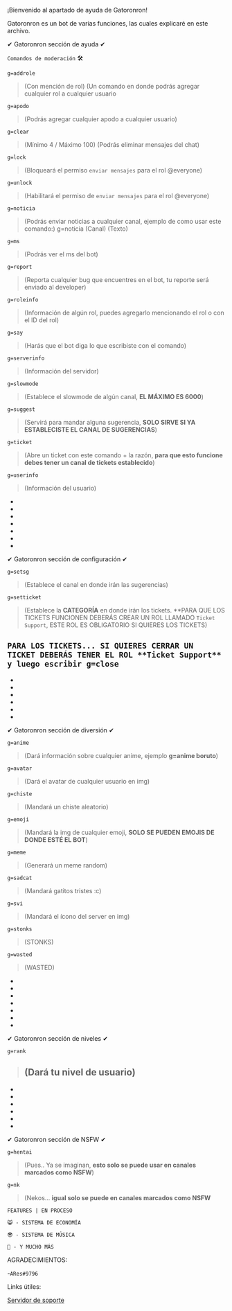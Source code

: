 ¡Bienvenido al apartado de ayuda de Gatoronron!


Gatoronron es un bot de varias funciones, las cuales explicaré en este archivo.







✔ Gatoronron sección de ayuda ✔


```Comandos de moderación``` 🛠


```g=addrole``` 
>(Con mención de rol) (Un comando en donde podrás agregar cualquier rol a cualquier usuario


```g=apodo``` 
>(Podrás agregar cualquier apodo a cualquier usuario) 


```g=clear``` 
>(Mínimo 4 / Máximo 100) (Podrás eliminar mensajes del chat)


```g=lock``` 
>(Bloqueará el permiso ```enviar mensajes``` para el rol @everyone) 


```g=unlock``` 
>(Habilitará el permiso de ```enviar mensajes``` para el rol @everyone)


```g=noticia``` 
>(Podrás enviar noticias a cualquier canal, ejemplo de como usar este comando:) g=noticia (Canal) (Texto)


```g=ms``` 
>(Podrás ver el ms del bot)


```g=report``` 
>(Reporta cualquier bug que encuentres en el bot, tu reporte será enviado al developer)


```g=roleinfo``` 
>(Información de algún rol, puedes agregarlo mencionando el rol o con el ID del rol)


```g=say```
>(Harás que el bot diga lo que escribiste con el comando)


```g=serverinfo```
>(Información del servidor)


```g=slowmode```
>(Establece el slowmode de algún canal, **EL MÁXIMO ES 6000**)


```g=suggest```
>(Servirá para mandar alguna sugerencia, **SOLO SIRVE SI YA ESTABLECISTE EL CANAL DE SUGERENCIAS**)


```g=ticket``` 
>(Abre un ticket con este comando + la razón, **para que esto funcione debes tener un canal de tickets establecido**)


```g=userinfo```
>(Información del usuario)
>
-
-
-
-
-
-
-
✔ Gatoronron sección de configuración ✔


```g=setsg```
>(Establece el canal en donde irán las sugerencias)


```g=setticket```
>(Establece la **CATEGORÍA** en donde irán los tickets. **PARA QUE LOS TICKETS FUNCIONEN DEBERÁS CREAR UN ROL LLAMADO ```Ticket Support```, ESTE ROL ES OBLIGATORIO SI QUIERES LOS TICKETS)


```PARA LOS TICKETS... SI QUIERES CERRAR UN TICKET DEBERÁS TENER EL ROL **Ticket Support** y luego escribir g=close```
-
-
-
-
-
-
-
✔ Gatoronron sección de diversión ✔

```g=anime```
>(Dará información sobre cualquier anime, ejemplo **g=anime boruto**)


```g=avatar```
>(Dará el avatar de cualquier usuario en img)


```g=chiste```
>(Mandará un chiste aleatorio)


```g=emoji```
>(Mandará la img de cualquier emoji, **SOLO SE PUEDEN EMOJIS DE DONDE ESTÉ EL BOT**)


```g=meme```
>(Generará un meme random)


```g=sadcat```
>(Mandará gatitos tristes :c)


```g=svi```
>(Mandará el ícono del server en img)


```g=stonks```
>(STONKS)


```g=wasted```
>(WASTED)
-
-
-
-
-
-
-
✔ Gatoronron sección de niveles ✔

```g=rank```
>(Dará tu nivel de usuario)
>-
-
-
-
-
-
-
✔ Gatoronron sección de NSFW ✔


```g=hentai```
>(Pues.. Ya se imaginan, **esto solo se puede usar en canales marcados como NSFW**)


```g=nk```
>(Nekos... **igual solo se puede en canales marcados como NSFW**




```FEATURES | EN PROCESO```


```😸 - SISTEMA DE ECONOMÍA```

```😎 - SISTEMA DE MÚSICA```

```🦁 - Y MUCHO MÁS```


AGRADECIMIENTOS:

-```ARes#9796```


Links útiles:

[Servidor de soporte](https://discord.gg/Y8KrtS3VEA)






